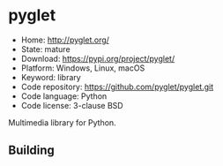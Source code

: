 # pyglet

- Home: http://pyglet.org/
- State: mature
- Download: https://pypi.org/project/pyglet/
- Platform: Windows, Linux, macOS
- Keyword: library
- Code repository: https://github.com/pyglet/pyglet.git
- Code language: Python
- Code license: 3-clause BSD

Multimedia library for Python.

## Building
